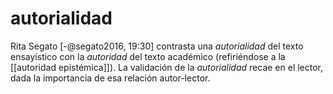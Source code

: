 # autorialidad
Rita Segato [-@segato2016, 19:30] contrasta una *autorialidad* del texto ensayístico con la *autoridad* del texto académico (refiriéndose a la [[autoridad epistémica]]). La validación de la *autorialidad* recae en el lector, dada la importancia de esa relación autor-lector.
